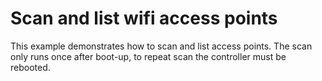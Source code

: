 # Scan and list wifi access points
This example demonstrates how to scan and list access points.
The scan only runs once after boot-up, to repeat scan the controller must be rebooted.
